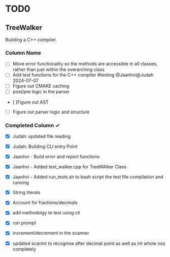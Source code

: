 # TOD0

## TreeWalker
Building a C++ compiler.

### Column Name
- [ ] Move error functionality so the methods are accessible in all classes, rather than just within the overarching class
- [ ] Add test functions for the C++ compiler #testing @Jaanhvi@Judah 2024-07-07 
- [ ] Figure out CMAKE caching
- [ ] post/pre logic in the parser
- [ ]Figure out AST 
- [ ] Figure out parser logic and structure

### Completed Column ✓
- [x] Judah: updated file reading 
- [x] Judah: Building CLI entry Point
- [x] Jaanhvi - Build error and report functions
- [x] Jaanhvi - Added test_walker.cpp for TreeWAlker Class
- [x] Jaanhvi - Added run_tests.sh to bash script the test file compilation and running
- [x] String literals
- [x] Account for fractions/decimals
- [x] add methodolgy to test using cli
- [x] run prompt
- [x] increment/decrement in the scanner
- [x] updated scanInt to recognise after decimal point as well as int whole nos completely

